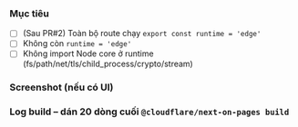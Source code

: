 ### Mục tiêu
- [ ] (Sau PR#2) Toàn bộ route chạy `export const runtime = 'edge'`
- [ ] Không còn `runtime = 'edge'`
- [ ] Không import Node core ở runtime (fs/path/net/tls/child_process/crypto/stream)

### Screenshot (nếu có UI)
<!-- đính 1 ảnh -->

### Log build – dán 20 dòng cuối `@cloudflare/next-on-pages build`
